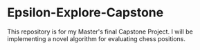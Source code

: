 # Epsilon-Explore-Capstone
This repository is for my Master's final Capstone Project. I will be implementing a novel algorithm for evaluating chess positions.
